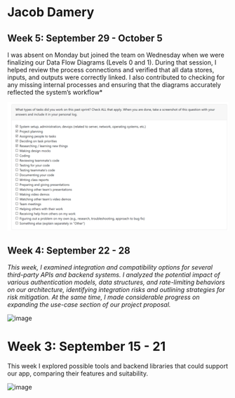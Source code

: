 
# Jacob Damery

## Week 5: September 29 - October 5

I was absent on Monday but joined the team on Wednesday when we were finalizing our Data Flow Diagrams (Levels 0 and 1). During that session, I helped review the process connections and verified that all data stores, inputs, and outputs were correctly linked. I also contributed to checking for any missing internal processes and ensuring that the diagrams accurately reflected the system’s workflow*

![Tasks Completed](./assets/omistry_Week5.png)

## Week 4: September 22 - 28

*This week, I examined integration and compatibility options for several third-party APIs and backend systems. I analyzed the potential impact of various authentication models, data structures, and rate-limiting behaviors on our architecture, identifying integration risks and outlining strategies for risk mitigation. At the same time, I made considerable progress on expanding the use-case section of our project proposal.*


<img width="1340" height="766" alt="image" src="https://github.com/user-attachments/assets/bcf11b48-a62f-451b-b450-1d1ab8998066" />

# Week 3: September 15 - 21
This week I explored possible tools and backend libraries that could support our app, comparing their features and suitability.

<img width="1124" height="660" alt="image" src="https://github.com/user-attachments/assets/58ff1649-a295-4006-8681-36cae01a27fd" />
